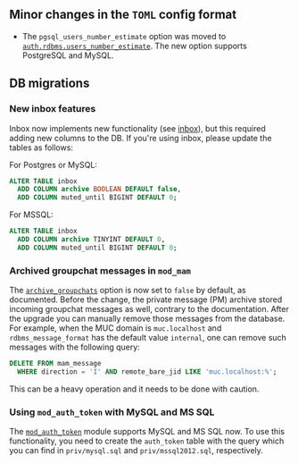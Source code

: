 ## Minor changes in the `TOML` config format

* The `pgsql_users_number_estimate` option was moved to [`auth.rdbms.users_number_estimate`](../../authentication-methods/rdbms#authrdbmsusers_number_estimate). The new option supports PostgreSQL and MySQL.

## DB migrations

### New inbox features

Inbox now implements new functionality (see [inbox](../open-extensions/inbox.md)), but this required adding new columns to the DB. If you're using inbox, please update the tables as follows:

For Postgres or MySQL:
```sql
ALTER TABLE inbox
  ADD COLUMN archive BOOLEAN DEFAULT false,
  ADD COLUMN muted_until BIGINT DEFAULT 0;
```
For MSSQL:
```sql
ALTER TABLE inbox
  ADD COLUMN archive TINYINT DEFAULT 0,
  ADD COLUMN muted_until BIGINT DEFAULT 0;
```

### Archived groupchat messages in `mod_mam`

The [`archive_groupchats`](../../modules/mod_mam#modulesmod_mam_metapmarchive_groupchats) option is now set to `false` by default, as documented.
Before the change, the private message (PM) archive stored incoming groupchat messages as well, contrary to the documentation.
After the upgrade you can manually remove those messages from the database.
For example, when the MUC domain is `muc.localhost` and `rdbms_message_format` has the default value `internal`, one can remove such messages with the following query:

```sql
DELETE FROM mam_message
  WHERE direction = 'I' AND remote_bare_jid LIKE 'muc.localhost:%';
```

This can be a heavy operation and it needs to be done with caution.

### Using `mod_auth_token` with MySQL and MS SQL

The [`mod_auth_token`](../../modules/mod_auth_token) module supports MySQL and MS SQL now. To use this functionality, you need to create the `auth_token` table with the query which you can find in `priv/mysql.sql` and `priv/mssql2012.sql`, respectively.
